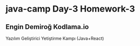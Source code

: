 # java-camp Day-3 Homework-3
## Engin Demiroğ Kodlama.io
Yazılım Geliştirici Yetiştirme Kampı (Java+React)

